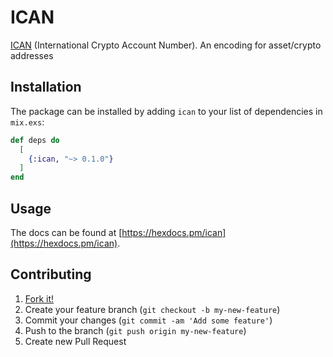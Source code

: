 # ICAN

[ICAN](https://cip.coreblockchain.net/cip/cbc/cip-100/) (International Crypto Account Number). An encoding for asset/crypto addresses

## Installation

The package can be installed by adding `ican` to your list of dependencies in `mix.exs`:

```elixir
def deps do
  [
    {:ican, "~> 0.1.0"}
  ]
end
```

## Usage

The docs can be found at [https://hexdocs.pm/ican](https://hexdocs.pm/ican).

## Contributing

1. [Fork it!](https://github.com/ayrat555/ican)
2. Create your feature branch (`git checkout -b my-new-feature`)
3. Commit your changes (`git commit -am 'Add some feature'`)
4. Push to the branch (`git push origin my-new-feature`)
5. Create new Pull Request
